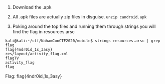 1. Download the .apk

2. All .apk files are actually zip files in disguise.
`unzip candroid.apk`


3. Poking around the top files and running them through strings you will find the flag in resources.arsc

```
kali@kali:~/ctf/NahamConCTF2020/mobile$ strings resources.arsc | grep flag
flag{4ndr0id_1s_3asy}
res/layout/activity_flag.xml
flagTV
activity_flag
flag
```

Flag: flag{4ndr0id_1s_3asy}
